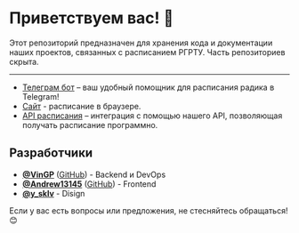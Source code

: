 # Приветствуем вас! 🎉

Этот репозиторий предназначен для хранения кода и документации наших проектов, связанных с расписанием РГРТУ. Часть репозиториев скрыта.

---

- [Телеграм бот](https://t.me/schedule_rsreu_bot) – ваш удобный помощник для расписания радика в Telegram!
- [Сайт](https://schedule.vingp.dev) - расписание в браузере.
- [API расписания](https://api.schedule.vingp.dev/swagger/index.html) – интеграция с помощью нашего API, позволяющая получать расписание программно.



## Разработчики

- [**@VinGP**](https://t.me/VinGP) ([GitHub](https://github.com/VinGP)) - Backend и DevOps
- [**@Andrew13145**](https://t.me/Andrew13145) ([GitHub](https://github.com/Andrew3313)) - Frontend
- [**@y_sklv**](https://t.me/y_sklv) - Disign


Если у вас есть вопросы или предложения, не стесняйтесь обращаться! 😊



<!--

**Here are some ideas to get you started:**

🙋‍♀️ A short introduction - what is your organization all about?
🌈 Contribution guidelines - how can the community get involved?
👩‍💻 Useful resources - where can the community find your docs? Is there anything else the community should know?
🍿 Fun facts - what does your team eat for breakfast?
🧙 Remember, you can do mighty things with the power of [Markdown](https://docs.github.com/github/writing-on-github/getting-started-with-writing-and-formatting-on-github/basic-writing-and-formatting-syntax)
-->
